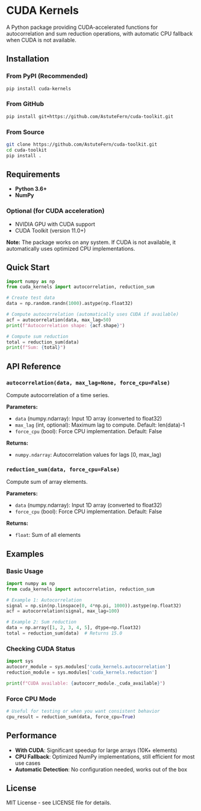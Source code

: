 # CUDA Kernels

A Python package providing CUDA-accelerated functions for autocorrelation and sum reduction operations, with automatic CPU fallback when CUDA is not available.

## Installation

### From PyPI (Recommended)
```bash
pip install cuda-kernels
```

### From GitHub
```bash
pip install git+https://github.com/AstuteFern/cuda-toolkit.git
```

### From Source
```bash
git clone https://github.com/AstuteFern/cuda-toolkit.git
cd cuda-toolkit
pip install .
```

## Requirements

- **Python 3.6+**
- **NumPy**

### Optional (for CUDA acceleration)
- NVIDIA GPU with CUDA support
- CUDA Toolkit (version 11.0+)

**Note:** The package works on any system. If CUDA is not available, it automatically uses optimized CPU implementations.

## Quick Start

```python
import numpy as np
from cuda_kernels import autocorrelation, reduction_sum

# Create test data
data = np.random.randn(1000).astype(np.float32)

# Compute autocorrelation (automatically uses CUDA if available)
acf = autocorrelation(data, max_lag=50)
print(f"Autocorrelation shape: {acf.shape}")

# Compute sum reduction
total = reduction_sum(data)
print(f"Sum: {total}")
```

## API Reference

### `autocorrelation(data, max_lag=None, force_cpu=False)`

Compute autocorrelation of a time series.

**Parameters:**
- `data` (numpy.ndarray): Input 1D array (converted to float32)
- `max_lag` (int, optional): Maximum lag to compute. Default: len(data)-1
- `force_cpu` (bool): Force CPU implementation. Default: False

**Returns:**
- `numpy.ndarray`: Autocorrelation values for lags [0, max_lag)

### `reduction_sum(data, force_cpu=False)`

Compute sum of array elements.

**Parameters:**
- `data` (numpy.ndarray): Input 1D array (converted to float32)
- `force_cpu` (bool): Force CPU implementation. Default: False

**Returns:**
- `float`: Sum of all elements

## Examples

### Basic Usage
```python
import numpy as np
from cuda_kernels import autocorrelation, reduction_sum

# Example 1: Autocorrelation
signal = np.sin(np.linspace(0, 4*np.pi, 1000)).astype(np.float32)
acf = autocorrelation(signal, max_lag=100)

# Example 2: Sum reduction
data = np.array([1, 2, 3, 4, 5], dtype=np.float32)
total = reduction_sum(data)  # Returns 15.0
```

### Checking CUDA Status
```python
import sys
autocorr_module = sys.modules['cuda_kernels.autocorrelation']
reduction_module = sys.modules['cuda_kernels.reduction']

print(f"CUDA available: {autocorr_module._cuda_available}")
```

### Force CPU Mode
```python
# Useful for testing or when you want consistent behavior
cpu_result = reduction_sum(data, force_cpu=True)
```

## Performance

- **With CUDA**: Significant speedup for large arrays (10K+ elements)
- **CPU Fallback**: Optimized NumPy implementations, still efficient for most use cases
- **Automatic Detection**: No configuration needed, works out of the box

## License

MIT License - see LICENSE file for details.
